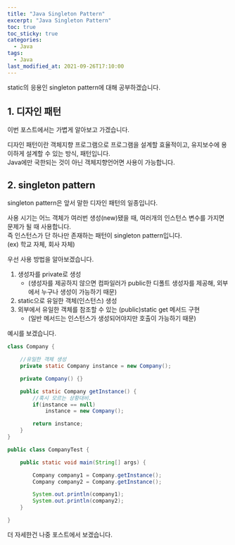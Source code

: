 ```yaml
---
title: "Java Singleton Pattern"
excerpt: "Java Singleton Pattern"
toc: true
toc_sticky: true
categories:
  - Java
tags:
  - Java
last_modified_at: 2021-09-26T17:10:00
---
```


static의 응용인 singleton pattern에 대해 공부하겠습니다.<br/>

## 1. 디자인 패턴

이번 포스트에서는 가볍게 알아보고 가겠습니다.<br/>

디자인 패턴이란 객체지향 프로그램으로 프로그램을 설계할 효율적이고, 유지보수에 용이하게 설계할 수 있는 방식, 패턴입니다.<br/>
Java에만 국한되는 것이 아닌 객체지향언어면 사용이 가능합니다.<br/>

## 2. singleton pattern

singleton pattern은 앞서 말한 디자인 패턴의 일종입니다.<br/>

사용 시기는 어느 객체가 여러번 생성(new)됐을 때, 여러개의 인스턴스 변수를 가지면 문제가 될 때 사용합니다.<br/>
즉 인스턴스가 단 하나만 존재하는 패턴이 singleton pattern입니다.<br/>
(ex) 학교 자체, 회사 자체)

우선 사용 방법을 알아보겠습니다.<br/>

1. 생성자를 private로 생성
   - (생성자를 제공하지 않으면 컴파일러가 public한 디폴트 생성자를 제공해, 외부에서 누구나 생성이 가능하기 때문)
2. static으로 유일한 객체(인스턴스) 생성
3. 외부에서 유일한 객체를 참조할 수 있는 (public)static get 메서드 구현
   - (일반 메서드는 인스턴스가 생성되어야지만 호출이 가능하기 때문)

예시를 보겠습니다.

```java
class Company {

	//유일한 객체 생성
	private static Company instance = new Company();

	private Company() {}

	public static Company getInstance() {
		//혹시 모르는 상황대비.
		if(instance == null)
			instance = new Company();

		return instance;
	}
}

public class CompanyTest {

	public static void main(String[] args) {

		Company company1 = Company.getInstance();
		Company company2 = Company.getInstance();

		System.out.println(company1);
		System.out.println(company2);
	}

}
```

더 자세한건 나중 포스트에서 보겠습니다.
